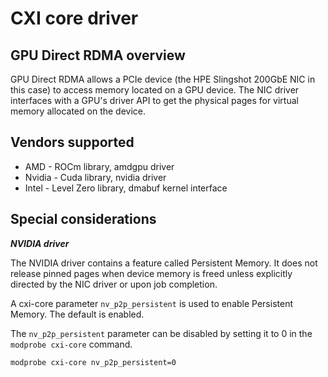# CXI core driver

## GPU Direct RDMA overview

GPU Direct RDMA allows a PCIe device (the HPE Slingshot 200GbE NIC in this case) to access memory located on a GPU device. The NIC driver interfaces with a GPU's driver API to get the physical pages for virtual memory allocated on the device.

## Vendors supported

- AMD - ROCm library, amdgpu driver
- Nvidia - Cuda library, nvidia driver
- Intel - Level Zero library, dmabuf kernel interface

## Special considerations

___NVIDIA driver___

The NVIDIA driver contains a feature called Persistent Memory. It does not release pinned pages when device memory is freed unless explicitly directed by the NIC driver or upon job completion.

A cxi-core parameter `nv_p2p_persistent` is used to enable Persistent Memory. The default is enabled.

The `nv_p2p_persistent` parameter can be disabled by setting it to 0 in the `modprobe cxi-core` command.

`modprobe cxi-core nv_p2p_persistent=0`
